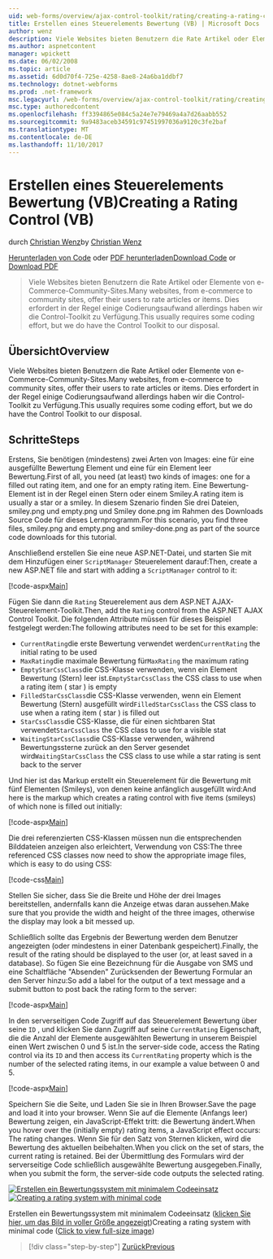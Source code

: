 ```yaml
---
uid: web-forms/overview/ajax-control-toolkit/rating/creating-a-rating-control-vb
title: Erstellen eines Steuerelements Bewertung (VB) | Microsoft Docs
author: wenz
description: Viele Websites bieten Benutzern die Rate Artikel oder Elemente von e-Commerce-Community-Sites. Dies erfordert in der Regel einige Codierungsaufwand, aber wir haben die...
ms.author: aspnetcontent
manager: wpickett
ms.date: 06/02/2008
ms.topic: article
ms.assetid: 6d0d70f4-725e-4258-8ae8-24a6ba1ddbf7
ms.technology: dotnet-webforms
ms.prod: .net-framework
msc.legacyurl: /web-forms/overview/ajax-control-toolkit/rating/creating-a-rating-control-vb
msc.type: authoredcontent
ms.openlocfilehash: ff3394865e084c5a24e7e79469a4a7d26aabb552
ms.sourcegitcommit: 9a9483aceb34591c97451997036a9120c3fe2baf
ms.translationtype: MT
ms.contentlocale: de-DE
ms.lasthandoff: 11/10/2017
---
```

<a name="creating-a-rating-control-vb"></a><span data-ttu-id="9bcd8-104">Erstellen eines Steuerelements Bewertung (VB)</span><span class="sxs-lookup"><span data-stu-id="9bcd8-104">Creating a Rating Control (VB)</span></span>
====================
<span data-ttu-id="9bcd8-105">durch [Christian Wenz](https://github.com/wenz)</span><span class="sxs-lookup"><span data-stu-id="9bcd8-105">by [Christian Wenz](https://github.com/wenz)</span></span>

<span data-ttu-id="9bcd8-106">[Herunterladen von Code](http://download.microsoft.com/download/9/3/f/93f8daea-bebd-4821-833b-95205389c7d0/rating0.vb.zip) oder [PDF herunterladen](http://download.microsoft.com/download/2/d/c/2dc10e34-6983-41d4-9c08-f78f5387d32b/rating0VB.pdf)</span><span class="sxs-lookup"><span data-stu-id="9bcd8-106">[Download Code](http://download.microsoft.com/download/9/3/f/93f8daea-bebd-4821-833b-95205389c7d0/rating0.vb.zip) or [Download PDF](http://download.microsoft.com/download/2/d/c/2dc10e34-6983-41d4-9c08-f78f5387d32b/rating0VB.pdf)</span></span>

> <span data-ttu-id="9bcd8-107">Viele Websites bieten Benutzern die Rate Artikel oder Elemente von e-Commerce-Community-Sites.</span><span class="sxs-lookup"><span data-stu-id="9bcd8-107">Many websites, from e-commerce to community sites, offer their users to rate articles or items.</span></span> <span data-ttu-id="9bcd8-108">Dies erfordert in der Regel einige Codierungsaufwand allerdings haben wir die Control-Toolkit zu Verfügung.</span><span class="sxs-lookup"><span data-stu-id="9bcd8-108">This usually requires some coding effort, but we do have the Control Toolkit to our disposal.</span></span>


## <a name="overview"></a><span data-ttu-id="9bcd8-109">Übersicht</span><span class="sxs-lookup"><span data-stu-id="9bcd8-109">Overview</span></span>

<span data-ttu-id="9bcd8-110">Viele Websites bieten Benutzern die Rate Artikel oder Elemente von e-Commerce-Community-Sites.</span><span class="sxs-lookup"><span data-stu-id="9bcd8-110">Many websites, from e-commerce to community sites, offer their users to rate articles or items.</span></span> <span data-ttu-id="9bcd8-111">Dies erfordert in der Regel einige Codierungsaufwand allerdings haben wir die Control-Toolkit zu Verfügung.</span><span class="sxs-lookup"><span data-stu-id="9bcd8-111">This usually requires some coding effort, but we do have the Control Toolkit to our disposal.</span></span>

## <a name="steps"></a><span data-ttu-id="9bcd8-112">Schritte</span><span class="sxs-lookup"><span data-stu-id="9bcd8-112">Steps</span></span>

<span data-ttu-id="9bcd8-113">Erstens, Sie benötigen (mindestens) zwei Arten von Images: eine für eine ausgefüllte Bewertung Element und eine für ein Element leer Bewertung.</span><span class="sxs-lookup"><span data-stu-id="9bcd8-113">First of all, you need (at least) two kinds of images: one for a filled out rating item, and one for an empty rating item.</span></span> <span data-ttu-id="9bcd8-114">Eine Bewertung-Element ist in der Regel einen Stern oder einem Smiley.</span><span class="sxs-lookup"><span data-stu-id="9bcd8-114">A rating item is usually a star or a smiley.</span></span> <span data-ttu-id="9bcd8-115">In diesem Szenario finden Sie drei Dateien, smiley.png und empty.png und Smiley done.png im Rahmen des Downloads Source Code für dieses Lernprogramm.</span><span class="sxs-lookup"><span data-stu-id="9bcd8-115">For this scenario, you find three files, smiley.png and empty.png and smiley-done.png as part of the source code downloads for this tutorial.</span></span>

<span data-ttu-id="9bcd8-116">Anschließend erstellen Sie eine neue ASP.NET-Datei, und starten Sie mit dem Hinzufügen einer `ScriptManager` Steuerelement darauf:</span><span class="sxs-lookup"><span data-stu-id="9bcd8-116">Then, create a new ASP.NET file and start with adding a `ScriptManager` control to it:</span></span>

[!code-aspx[Main](creating-a-rating-control-vb/samples/sample1.aspx)]

<span data-ttu-id="9bcd8-117">Fügen Sie dann die `Rating` Steuerelement aus dem ASP.NET AJAX-Steuerelement-Toolkit.</span><span class="sxs-lookup"><span data-stu-id="9bcd8-117">Then, add the `Rating` control from the ASP.NET AJAX Control Toolkit.</span></span> <span data-ttu-id="9bcd8-118">Die folgenden Attribute müssen für dieses Beispiel festgelegt werden:</span><span class="sxs-lookup"><span data-stu-id="9bcd8-118">The following attributes need to be set for this example:</span></span>

- <span data-ttu-id="9bcd8-119">`CurrentRating`die erste Bewertung verwendet werden</span><span class="sxs-lookup"><span data-stu-id="9bcd8-119">`CurrentRating` the initial rating to be used</span></span>
- <span data-ttu-id="9bcd8-120">`MaxRating`die maximale Bewertung für</span><span class="sxs-lookup"><span data-stu-id="9bcd8-120">`MaxRating` the maximum rating</span></span>
- <span data-ttu-id="9bcd8-121">`EmptyStarCssClass`die CSS-Klasse verwenden, wenn ein Element Bewertung (Stern) leer ist.</span><span class="sxs-lookup"><span data-stu-id="9bcd8-121">`EmptyStarCssClass` the CSS class to use when a rating item ( star ) is empty</span></span>
- <span data-ttu-id="9bcd8-122">`FilledStarCssClass`die CSS-Klasse verwenden, wenn ein Element Bewertung (Stern) ausgefüllt wird</span><span class="sxs-lookup"><span data-stu-id="9bcd8-122">`FilledStarCssClass` the CSS class to use when a rating item ( star ) is filled out</span></span>
- <span data-ttu-id="9bcd8-123">`StarCssClass`die CSS-Klasse, die für einen sichtbaren Stat verwendet</span><span class="sxs-lookup"><span data-stu-id="9bcd8-123">`StarCssClass` the CSS class to use for a visible stat</span></span>
- <span data-ttu-id="9bcd8-124">`WaitingStarCssClass`die CSS-Klasse verwenden, während Bewertungssterne zurück an den Server gesendet wird</span><span class="sxs-lookup"><span data-stu-id="9bcd8-124">`WaitingStarCssClass` the CSS class to use while a star rating is sent back to the server</span></span>

<span data-ttu-id="9bcd8-125">Und hier ist das Markup erstellt ein Steuerelement für die Bewertung mit fünf Elementen (Smileys), von denen keine anfänglich ausgefüllt wird:</span><span class="sxs-lookup"><span data-stu-id="9bcd8-125">And here is the markup which creates a rating control with five items (smileys) of which none is filled out initially:</span></span>

[!code-aspx[Main](creating-a-rating-control-vb/samples/sample2.aspx)]

<span data-ttu-id="9bcd8-126">Die drei referenzierten CSS-Klassen müssen nun die entsprechenden Bilddateien anzeigen also erleichtert, Verwendung von CSS:</span><span class="sxs-lookup"><span data-stu-id="9bcd8-126">The three referenced CSS classes now need to show the appropriate image files, which is easy to do using CSS:</span></span>

[!code-css[Main](creating-a-rating-control-vb/samples/sample3.css)]

<span data-ttu-id="9bcd8-127">Stellen Sie sicher, dass Sie die Breite und Höhe der drei Images bereitstellen, andernfalls kann die Anzeige etwas daran aussehen.</span><span class="sxs-lookup"><span data-stu-id="9bcd8-127">Make sure that you provide the width and height of the three images, otherwise the display may look a bit messed up.</span></span>

<span data-ttu-id="9bcd8-128">Schließlich sollte das Ergebnis der Bewertung werden dem Benutzer angezeigten (oder mindestens in einer Datenbank gespeichert).</span><span class="sxs-lookup"><span data-stu-id="9bcd8-128">Finally, the result of the rating should be displayed to the user (or, at least saved in a database).</span></span> <span data-ttu-id="9bcd8-129">So fügen Sie eine Bezeichnung für die Ausgabe von SMS und eine Schaltfläche "Absenden" Zurücksenden der Bewertung Formular an den Server hinzu:</span><span class="sxs-lookup"><span data-stu-id="9bcd8-129">So add a label for the output of a text message and a submit button to post back the rating form to the server:</span></span>

[!code-aspx[Main](creating-a-rating-control-vb/samples/sample4.aspx)]

<span data-ttu-id="9bcd8-130">In den serverseitigen Code Zugriff auf das Steuerelement Bewertung über seine `ID` , und klicken Sie dann Zugriff auf seine `CurrentRating` Eigenschaft, die die Anzahl der Elemente ausgewählten Bewertung in unserem Beispiel einen Wert zwischen 0 und 5 ist.</span><span class="sxs-lookup"><span data-stu-id="9bcd8-130">In the server-side code, access the Rating control via its `ID` and then access its `CurrentRating` property which is the number of the selected rating items, in our example a value between 0 and 5.</span></span>

[!code-aspx[Main](creating-a-rating-control-vb/samples/sample5.aspx)]

<span data-ttu-id="9bcd8-131">Speichern Sie die Seite, und Laden Sie sie in Ihren Browser.</span><span class="sxs-lookup"><span data-stu-id="9bcd8-131">Save the page and load it into your browser.</span></span> <span data-ttu-id="9bcd8-132">Wenn Sie auf die Elemente (Anfangs leer) Bewertung zeigen, ein JavaScript-Effekt tritt: die Bewertung ändert.</span><span class="sxs-lookup"><span data-stu-id="9bcd8-132">When you hover over the (initially empty) rating items, a JavaScript effect occurs: The rating changes.</span></span> <span data-ttu-id="9bcd8-133">Wenn Sie für den Satz von Sternen klicken, wird die Bewertung des aktuellen beibehalten.</span><span class="sxs-lookup"><span data-stu-id="9bcd8-133">When you click on the set of stars, the current rating is retained.</span></span> <span data-ttu-id="9bcd8-134">Bei der Übermittlung des Formulars wird der serverseitige Code schließlich ausgewählte Bewertung ausgegeben.</span><span class="sxs-lookup"><span data-stu-id="9bcd8-134">Finally, when you submit the form, the server-side code outputs the selected rating.</span></span>


<span data-ttu-id="9bcd8-135">[![Erstellen ein Bewertungssystem mit minimalem Codeeinsatz](creating-a-rating-control-vb/_static/image2.png)](creating-a-rating-control-vb/_static/image1.png)</span><span class="sxs-lookup"><span data-stu-id="9bcd8-135">[![Creating a rating system with minimal code](creating-a-rating-control-vb/_static/image2.png)](creating-a-rating-control-vb/_static/image1.png)</span></span>

<span data-ttu-id="9bcd8-136">Erstellen ein Bewertungssystem mit minimalem Codeeinsatz ([klicken Sie hier, um das Bild in voller Größe angezeigt](creating-a-rating-control-vb/_static/image3.png))</span><span class="sxs-lookup"><span data-stu-id="9bcd8-136">Creating a rating system with minimal code ([Click to view full-size image](creating-a-rating-control-vb/_static/image3.png))</span></span>

>[!div class="step-by-step"]
[<span data-ttu-id="9bcd8-137">Zurück</span><span class="sxs-lookup"><span data-stu-id="9bcd8-137">Previous</span></span>](creating-a-rating-control-cs.md)
